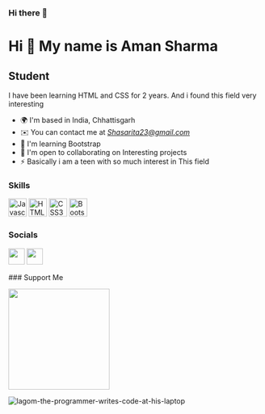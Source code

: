 ### Hi there 👋

<!--
**89Aman/89Aman** is a ✨ _special_ ✨ repository because its `README.md` (this file) appears on your GitHub profile-->
Hi 👋 My name is Aman Sharma
============================

Student
-------

I have been learning HTML and CSS for 2 years. And i found this field very interesting

* 🌍  I'm based in India, Chhattisgarh
* ✉️  You can contact me at _[Shasarita23@gmail.com](mailto:Shasarita23@gmail.com )_
* 🧠  I'm learning Bootstrap
* 🤝  I'm open to collaborating on Interesting projects
* ⚡  Basically i am a teen with so much interest in This field

### Skills

<p align="left">
<a href="https://developer.mozilla.org/en-US/docs/Web/JavaScript" target="_blank" rel="noreferrer"><img src="https://raw.githubusercontent.com/danielcranney/readme-generator/main/public/icons/skills/javascript-colored.svg" width="36" height="36" alt="Javascript" /></a>
<a href="https://developer.mozilla.org/en-US/docs/Glossary/HTML5" target="_blank" rel="noreferrer"><img src="https://raw.githubusercontent.com/danielcranney/readme-generator/main/public/icons/skills/html5-colored.svg" width="36" height="36" alt="HTML5" /></a>
<a href="https://www.w3.org/TR/CSS/#css" target="_blank" rel="noreferrer"><img src="https://raw.githubusercontent.com/danielcranney/readme-generator/main/public/icons/skills/css3-colored.svg" width="36" height="36" alt="CSS3" /></a>
<a href="https://getbootstrap.com/" target="_blank" rel="noreferrer"><img src="https://raw.githubusercontent.com/danielcranney/readme-generator/main/public/icons/skills/bootstrap-colored.svg" width="36" height="36" alt="Bootstrap" /></a>
</p>

### Socials

<p align="left"> <a href="https://www.github.com/89aman" target="_blank" rel="noreferrer"><img src="https://raw.githubusercontent.com/danielcranney/readme-generator/main/public/icons/socials/github.svg" width="32" height="32" /></a> <a href="http://www.instagram.com/mr_introvert_269" target="_blank" rel="noreferrer"><img src="https://raw.githubusercontent.com/danielcranney/readme-generator/main/public/icons/socials/instagram.svg" width="32" height="32" /></a></p>
### Support Me

<a href="https://www.buymeacoffee.com/aman26"><img src="https://cdn.buymeacoffee.com/buttons/v2/default-yellow.png" width="200" /></a>

![lagom-the-programmer-writes-code-at-his-laptop](https://user-images.githubusercontent.com/94701256/168461584-d338d8d9-469f-462f-beb6-80cd2631f2b8.svg)


